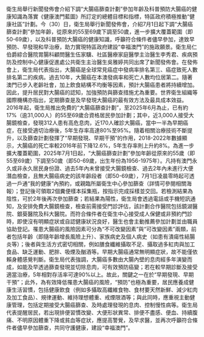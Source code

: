 衛生局舉行新聞發佈會介紹下調“大腸癌篩查計劃”參加年齡及科普預防大腸癌的健康知識為落實《健康澳門藍圖》所訂定的總體目標和指標，特區政府積極推動“健康社區”計劃。今（30）日，衛生局舉行新聞發佈會，介紹7月1日起下調“大腸癌篩查計劃”參加年齡，從原來的55至69歲下調至50歲，進一步擴大覆蓋範圍（即50-69歲），以及科普預防大腸癌的健康知識，呼籲符合條件者儘早參加，達致早預防、早發現和早治療，助力實現特區政府建設“幸福澳門”的施政願景。衛生局仁伯爵綜合醫院胃腸科顧問醫生伍家驥、社區醫療家庭醫學主治醫生李秀君、疾病預防及控制中心健康促進處公共衛生主治醫生吳雅婷共同出席了新聞發佈會。在發佈會上，衛生局代表指出，大腸癌是全球常見癌症中發病率排名第三、癌症致死人數排名第二的疾病。過去10年，大腸癌在本澳發病率和死亡人數均位居第二。隨著澳門已步入老齡社會，加上飲食結構不均衡等因素，預計大腸癌患者將持續增加。因此，提升居民對大腸癌的認知，加強預防與篩查措施尤為重要。世界衛生組織等國際機構亦指出，定期篩查是及早發現大腸癌的最有效方法及最具成本效益。2016年起，衛生局推出免費的“大腸癌篩查計劃”，至2025年6月為止，已有約17%（逾31,000人）的55至69歲合資格居民參加計劃；其中，近3,000人接受大腸鏡檢查，發現312人患有高危息肉，近170人確診大腸癌，當中一半為早期癌症，在接受適切治療後，5年生存率高達80%至95%。隨着相關治療技術不斷提升，以及篩查計劃發揮了“早期發現、早期干預”的作用，2018-2022年數據顯示，大腸癌的死亡率較2016年前下降12.6%，5年生存率則上升約8%。為進一步擴大覆蓋範圍，2025年7月1日起，“大腸癌篩查計劃”參加年齡從原來的55歲（即55至69歲）下調至50歲（即50-69歲，出生年份為1956-1975年）。凡持有澳門永久或非永久居民身份證、過去5年內未曾接受大腸鏡檢查、過去2年內未進行大便潛血檢查，且無大腸癌病史的該年齡段者（即50-69歲），7月1日凌晨零時起可透過一戶通“我的健康”內預約，或親臨所屬衛生中心參加篩查（詳情可參閱相關海報）；登記後可領取2個糞便樣本採集瓶，按指示完成採樣並交回。若檢測結果為陰性，可於2年後再次參加篩查；若結果為陽性，衛生局會透過電話或手機短訊通知，及安排免費大腸鏡檢查，檢查前需接受門診評估，該計劃合作醫院包括鏡湖醫院、銀葵醫院及科大醫院。而符合條件者在衛生中心接受成人保健或非預約門診時，即使沒有明顯症狀或自認健康狀況良好，醫生也會主動推薦參加計劃並由職員協助登記。罹患大腸癌的風險因素可分為“不可改變因素”與“可改變因素”兩類，前者包括年齡（即隨年齡增長風險上升）、家族病史及個人病史（如患有潰瘍性結腸炎等）；後者與生活方式密切相關，例如膳食纖維攝取不足、攝取過多紅肉與加工食品、缺乏運動、肥胖、吸煙及酗酒等。早期大腸癌通常無明顯症狀，故不能僅依賴身體感覺判斷。衛生局代表強調，大腸癌多數由大腸內壁的息肉經多年演變而成，如能及早透過篩查發現並切除息肉，可有效預防癌變；若在較早期診斷及接受適當治療，5年相對存活率可達90%以上。故此，關鍵之一在於“早期發現、早期干預”；此外，為有效降低罹患大腸癌的風險，“預防”也極為重要，居民應養成健康生活習慣，包括健康飲食（例如多攝取高纖維食物、食材要天然新鮮、減少紅肉及加工食品）、規律運動、維持理想體重、戒煙限酒等；與此同時，應重視主動健康管理，包括定期接受大腸癌篩查、及時處理發現的息肉、控制慢性病等。衛生局代表提醒居民，若出現排便習慣改變、大便形狀異常、排便不盡感、便血、持續腹痛、不明原因體重下降或貧血等症狀，應提高警覺，及早求醫，並再次呼籲符合條件者儘早參加篩查，共同守護健康，建設“幸福澳門”。